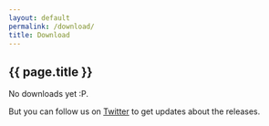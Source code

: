 ```yaml
---
layout: default
permalink: /download/
title: Download
---
```


## {{ page.title }}

No downloads yet :P.

But you can follow us on [Twitter](https://twitter.com/funcss) to get updates about the releases.


